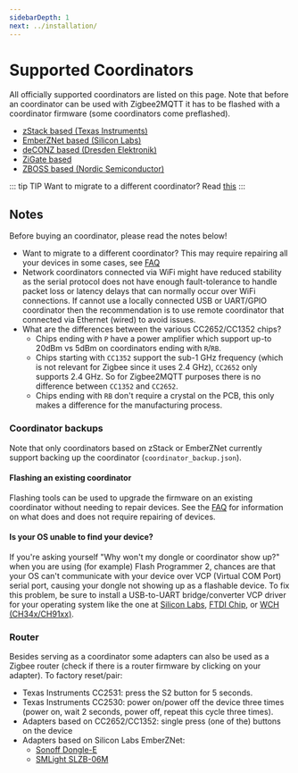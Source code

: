 ```yaml
---
sidebarDepth: 1
next: ../installation/
---
```


# Supported Coordinators

All officially supported coordinators are listed on this page. Note that before an coordinator can be used with Zigbee2MQTT it has to be flashed with a coordinator firmware (some coordinators come preflashed).

- [zStack based (Texas Instruments)](./zstack.md)
- [EmberZNet based (Silicon Labs)](./emberznet.md)
- [deCONZ based (Dresden Elektronik)](./deconz.md)
- [ZiGate based](./zigate.md)
- [ZBOSS based (Nordic Semiconductor)](./zboss.md)

::: tip TIP
Want to migrate to a different coordinator? Read [this](../faq/README.md#how-do-i-migrate-from-one-adapter-to-another)
:::

## Notes

Before buying an coordinator, please read the notes below!

- Want to migrate to a different coordinator? This may require repairing all your devices in some cases, see [FAQ](../faq/README.md#what-does-and-does-not-require-repairing-of-all-devices)
- Network coordinators connected via WiFi might have reduced stability as the serial protocol does not have enough fault-tolerance to handle packet loss or latency delays that can normally occur over WiFi connections. If cannot use a locally connected USB or UART/GPIO coordinator then the recommendation is to use remote coordinator that connected via Ethernet (wired) to avoid issues.
- What are the differences between the various CC2652/CC1352 chips?
    - Chips ending with `P` have a power amplifier which support up-to 20dBm vs 5dBm on coordinators ending with `R`/`RB`.
    - Chips starting with `CC1352` support the sub-1 GHz frequency (which is not relevant for Zigbee since it uses 2.4 GHz), `CC2652` only supports 2.4 GHz. So for Zigbee2MQTT purposes there is no difference between `CC1352` and `CC2652`.
    - Chips ending with `RB` don't require a crystal on the PCB, this only makes a difference for the manufacturing process.

### Coordinator backups

Note that only coordinators based on zStack or EmberZNet currently support backing up the coordinator (`coordinator_backup.json`).

#### Flashing an existing coordinator

Flashing tools can be used to upgrade the firmware on an existing coordinator without needing to repair devices. See the [FAQ](https://www.zigbee2mqtt.io/guide/faq/#what-does-and-does-not-require-repairing-of-all-devices) for information on what does and does not require repairing of devices.

#### Is your OS unable to find your device?

If you're asking yourself "Why won't my dongle or coordinator show up?" when you are using (for example) Flash Programmer 2, chances are that your OS can't communicate with your device over VCP (Virtual COM Port) serial port, causing your dongle not showing up as a flashable device. To fix this problem, be sure to install a USB-to-UART bridge/converter VCP driver for your operating system like the one at [Silicon Labs](https://www.silabs.com/developers/usb-to-uart-bridge-vcp-drivers), [FTDI Chip](https://ftdichip.com/drivers/vcp-drivers/), or [WCH (CH34x/CH91xx)](http://www.wch-ic.com/downloads/category/30.html).

### Router

Besides serving as a coordinator some adapters can also be used as a Zigbee router (check if there is a router firmware by clicking on your adapter). To factory reset/pair:

- Texas Instruments CC2531: press the S2 button for 5 seconds.
- Texas Instruments CC2530: power on/power off the device three times (power on, wait 2 seconds, power off, repeat this cycle three times).
- Adapters based on CC2652/CC1352: single press (one of the) buttons on the device
- Adapters based on Silicon Labs EmberZNet:
    - [Sonoff Dongle-E](https://www.zigbee2mqtt.io/devices/ZBDongle-E.html)
    - [SMLight SLZB-06M](https://www.zigbee2mqtt.io/devices/SLZB-06M.html)
